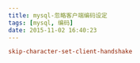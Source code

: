 ```yaml
---
title: mysql-忽略客户端编码设定
tags: [mysql, 编码]
date: 2015-11-02 16:40:23
---
```


```conf
skip-character-set-client-handshake
```
